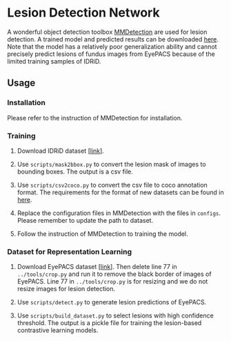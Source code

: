 # Lesion Detection Network

A wonderful object detection toolbox [MMDetection](https://github.com/open-mmlab/mmdetection) are used for lesion detection. A trained model and predicted results can be downloaded [here](https://github.com/YijinHuang/Lesion-based-Contrastive-Learning/releases/tag/v1.0). Note that the model has a relatively poor generalization ability and cannot precisely predict lesions of fundus images from EyePACS because of the limited training samples of IDRiD.



## Usage

### Installation

Please refer to the instruction of MMDetection for installation.

### Training

1. Download IDRiD dataset [[link](https://idrid.grand-challenge.org)].
2. Use `scripts/mask2bbox.py` to convert the lesion mask of images to bounding boxes. The output is a csv file.
3. Use `scripts/csv2coco.py` to convert the csv file to coco annotation format. The requirements for the format of new datasets can be found in [here](https://github.com/open-mmlab/mmdetection/blob/master/docs/2_new_data_model.md).
4. Replace the configuration files in MMDetection with the files in `configs`. Please remember to update the path to dataset.

5. Follow the instruction of MMDetection to training the model.

### Dataset for Representation Learning

1. Download EyePACS dataset [[link](https://www.kaggle.com/c/diabetic-retinopathy-detection/data)]. Then delete line 77 in `../tools/crop.py` and run it to remove the black border of images of EyePACS. Line 77 in `../tools/crop.py` is for resizing and we do not resize images for lesion detection.

2. Use `scripts/detect.py` to generate lesion predictions of EyePACS.

3. Use `scripts/build_dataset.py` to select lesions with high confidence threshold. The output is a pickle file for training the lesion-based contrastive learning models.


